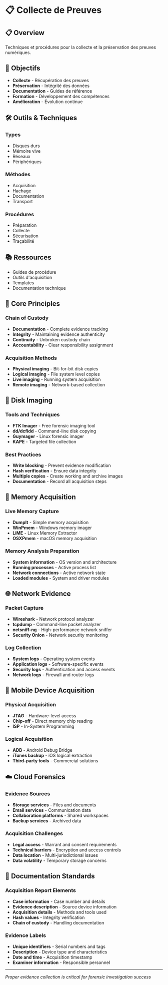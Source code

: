 # 📋 Collecte de Preuves

## 📋 Overview

Techniques et procédures pour la collecte et la préservation des preuves numériques.

## 🎯 Objectifs

- **Collecte** - Récupération des preuves
- **Préservation** - Intégrité des données
- **Documentation** - Guides de référence
- **Formation** - Développement des compétences
- **Amélioration** - Évolution continue

## 🛠️ Outils & Techniques

### Types
- Disques durs
- Mémoire vive
- Réseaux
- Périphériques

### Méthodes
- Acquisition
- Hachage
- Documentation
- Transport

### Procédures
- Préparation
- Collecte
- Sécurisation
- Traçabilité

## 📚 Ressources

- Guides de procédure
- Outils d'acquisition
- Templates
- Documentation technique

## 🎯 Core Principles

### Chain of Custody
- **Documentation** - Complete evidence tracking
- **Integrity** - Maintaining evidence authenticity
- **Continuity** - Unbroken custody chain
- **Accountability** - Clear responsibility assignment

### Acquisition Methods
- **Physical imaging** - Bit-for-bit disk copies
- **Logical imaging** - File system level copies
- **Live imaging** - Running system acquisition
- **Remote imaging** - Network-based collection

## 💽 Disk Imaging

### Tools and Techniques
- **FTK Imager** - Free forensic imaging tool
- **dd/dcfldd** - Command-line disk copying
- **Guymager** - Linux forensic imager
- **KAPE** - Targeted file collection

### Best Practices
- **Write blocking** - Prevent evidence modification
- **Hash verification** - Ensure data integrity
- **Multiple copies** - Create working and archive images
- **Documentation** - Record all acquisition steps

## 🧠 Memory Acquisition

### Live Memory Capture
- **DumpIt** - Simple memory acquisition
- **WinPmem** - Windows memory imager
- **LiME** - Linux Memory Extractor
- **OSXPmem** - macOS memory acquisition

### Memory Analysis Preparation
- **System information** - OS version and architecture
- **Running processes** - Active process list
- **Network connections** - Active network state
- **Loaded modules** - System and driver modules

## 🌐 Network Evidence

### Packet Capture
- **Wireshark** - Network protocol analyzer
- **tcpdump** - Command-line packet analyzer
- **netsniff-ng** - High-performance network sniffer
- **Security Onion** - Network security monitoring

### Log Collection
- **System logs** - Operating system events
- **Application logs** - Software-specific events
- **Security logs** - Authentication and access events
- **Network logs** - Firewall and router logs

## 📱 Mobile Device Acquisition

### Physical Acquisition
- **JTAG** - Hardware-level access
- **Chip-off** - Direct memory chip reading
- **ISP** - In-System Programming

### Logical Acquisition
- **ADB** - Android Debug Bridge
- **iTunes backup** - iOS logical extraction
- **Third-party tools** - Commercial solutions

## ☁️ Cloud Forensics

### Evidence Sources
- **Storage services** - Files and documents
- **Email services** - Communication data
- **Collaboration platforms** - Shared workspaces
- **Backup services** - Archived data

### Acquisition Challenges
- **Legal access** - Warrant and consent requirements
- **Technical barriers** - Encryption and access controls
- **Data location** - Multi-jurisdictional issues
- **Data volatility** - Temporary storage concerns

## 📝 Documentation Standards

### Acquisition Report Elements
- **Case information** - Case number and details
- **Evidence description** - Source device information
- **Acquisition details** - Methods and tools used
- **Hash values** - Integrity verification
- **Chain of custody** - Handling documentation

### Evidence Labels
- **Unique identifiers** - Serial numbers and tags
- **Description** - Device type and characteristics
- **Date and time** - Acquisition timestamp
- **Examiner information** - Responsible personnel

---

*Proper evidence collection is critical for forensic investigation success*
